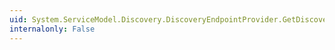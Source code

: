 ```yaml
---
uid: System.ServiceModel.Discovery.DiscoveryEndpointProvider.GetDiscoveryEndpoint
internalonly: False
---
```

